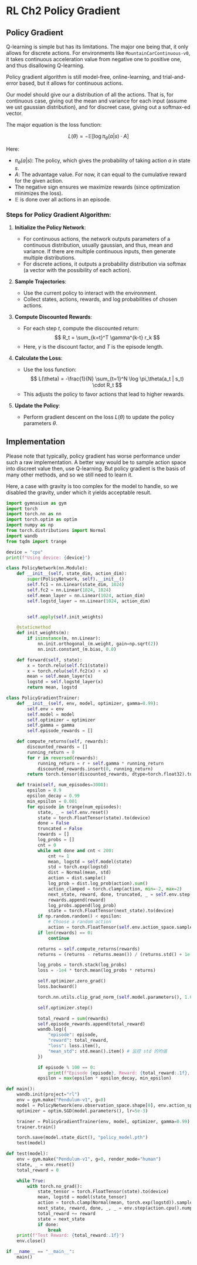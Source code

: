 # RL Ch2 Policy Gradient

## Policy Gradient

Q-learning is simple but has its limitations. The major one being that, it only allows for discrete actions. For environments like `MountainCarContinuous-v0`, it takes continuous acceleration value from negative one to positive one, and thus disallowing Q-learning.

Policy gradient algorithm is still model-free, online-learning, and trial-and-error based, but it allows for continuous actions.

Our model should give our a distribution of all the actions. That is, for continuous case, giving out the mean and variance for each input (assume we ust gaussian distribution), and for discreet case, giving out a softmax-ed vector.

The major equation is the loss function:

$$
L(\theta) = -\mathbb{E} \big[ \log \pi_\theta(a|s) \cdot A \big]
$$

Here:
- $\pi_\theta(a|s)$: The policy, which gives the probability of taking action $a$ in state $s$.
- $A$: The advantage value. For now, it can equal to the cumulative reward for the given action.
- The negative sign ensures we maximize rewards (since optimization minimizes the loss).
- $\mathbb{E}$ is done over all actions in an episode.

### Steps for Policy Gradient Algorithm:

1. **Initialize the Policy Network**: 
   - For continuous actions, the network outputs parameters of a continuous distribution, usually gaussian, and thus, mean and variance. If there are multiple continuous inputs, then generate multiple distributions.
   - For discrete actions, it outputs a probability distribution via softmax (a vector with the possibility of each action).

2. **Sample Trajectories**:
   - Use the current policy to interact with the environment.
   - Collect states, actions, rewards, and log probabilities of chosen actions.

3. **Compute Discounted Rewards**:
   - For each step $t$, compute the discounted return:
     $$
     R_t = \sum_{k=t}^T \gamma^{k-t} r_k
     $$
   - Here, $\gamma$ is the discount factor, and $T$ is the episode length.

4. **Calculate the Loss**:
   - Use the loss function:
     $$
     L(\theta) = -\frac{1}{N} \sum_{t=1}^N \log \pi_\theta(a_t | s_t) \cdot R_t
     $$
   - This adjusts the policy to favor actions that lead to higher rewards.

5. **Update the Policy**:
   - Perform gradient descent on the loss $L(\theta)$ to update the policy parameters $\theta$.

## Implementation


Please note that typically, policy gradient has worse performance under such a raw implementation. A better way would be to sample action space into discreet value then, use Q-learning. But policy gradient is the basis of many other methods, and so we still need to learn it.

Here, a case with gravity is too complex for the model to handle, so we disabled the gravity, under which it yields acceptable result.

```python
import gymnasium as gym
import torch
import torch.nn as nn
import torch.optim as optim
import numpy as np
from torch.distributions import Normal
import wandb
from tqdm import trange

device = "cpu"
print(f"Using device: {device}")

class PolicyNetwork(nn.Module):
    def __init__(self, state_dim, action_dim):
        super(PolicyNetwork, self).__init__()
        self.fc1 = nn.Linear(state_dim, 1024)
        self.fc2 = nn.Linear(1024, 1024)
        self.mean_layer = nn.Linear(1024, action_dim)
        self.logstd_layer = nn.Linear(1024, action_dim)


        self.apply(self.init_weights)

    @staticmethod
    def init_weights(m):
        if isinstance(m, nn.Linear):
            nn.init.orthogonal_(m.weight, gain=np.sqrt(2))
            nn.init.constant_(m.bias, 0.0)

    def forward(self, state):
        x = torch.relu(self.fc1(state))
        x = torch.relu(self.fc2(x) + x)
        mean = self.mean_layer(x)
        logstd = self.logstd_layer(x)
        return mean, logstd

class PolicyGradientTrainer:
    def __init__(self, env, model, optimizer, gamma=0.99):
        self.env = env
        self.model = model
        self.optimizer = optimizer
        self.gamma = gamma
        self.episode_rewards = []

    def compute_returns(self, rewards):
        discounted_rewards = []
        running_return = 0
        for r in reversed(rewards):
            running_return = r + self.gamma * running_return
            discounted_rewards.insert(0, running_return)
        return torch.tensor(discounted_rewards, dtype=torch.float32).to(device)

    def train(self, num_episodes=3000):
        epsilon = 0.9
        epsilon_decay = 0.99
        min_epsilon = 0.001
        for episode in trange(num_episodes):
            state, _ = self.env.reset()
            state = torch.FloatTensor(state).to(device)
            done = False
            truncated = False
            rewards = []
            log_probs = []
            cnt = 0
            while not done and cnt < 200:
                cnt += 1
                mean, logstd = self.model(state)
                std = torch.exp(logstd)
                dist = Normal(mean, std)
                action = dist.sample()
                log_prob = dist.log_prob(action).sum()
                action_clamped = torch.clamp(action, min=-2, max=2)
                next_state, reward, done, truncated, _ = self.env.step(action_clamped.cpu().numpy())
                rewards.append(reward)
                log_probs.append(log_prob)
                state = torch.FloatTensor(next_state).to(device)
            if np.random.random() < epsilon:
                # Choose a random action
                action = torch.FloatTensor(self.env.action_space.sample()).to(device)
            if len(rewards) == 0:
                continue

            returns = self.compute_returns(rewards)
            returns = (returns - returns.mean()) / (returns.std() + 1e-5)

            log_probs = torch.stack(log_probs)
            loss = -1e4 * torch.mean(log_probs * returns)

            self.optimizer.zero_grad()
            loss.backward()

            torch.nn.utils.clip_grad_norm_(self.model.parameters(), 1.0) # 可以尝试调整或暂时移除

            self.optimizer.step()

            total_reward = sum(rewards)
            self.episode_rewards.append(total_reward)
            wandb.log({
                "episode": episode,
                "reward": total_reward,
                "loss": loss.item(),
                "mean_std": std.mean().item() # 监控 std 的均值
            })

            if episode % 100 == 0:
                print(f"Episode {episode}, Reward: {total_reward:.1f}, Loss: {loss.item():.4f}, Mean Std: {std.mean().item():.4f}") # 打印 loss 和 std
            epsilon = max(epsilon * epsilon_decay, min_epsilon)

def main():
    wandb.init(project="rl")
    env = gym.make("Pendulum-v1", g=0)
    model = PolicyNetwork(env.observation_space.shape[0], env.action_space.shape[0]).to(device)
    optimizer = optim.SGD(model.parameters(), lr=5e-3)

    trainer = PolicyGradientTrainer(env, model, optimizer, gamma=0.99)
    trainer.train()

    torch.save(model.state_dict(), "policy_model.pth")
    test(model)

def test(model):
    env = gym.make("Pendulum-v1", g=0, render_mode="human")
    state, _ = env.reset()
    total_reward = 0

    while True:
        with torch.no_grad():
            state_tensor = torch.FloatTensor(state).to(device)
            mean, logstd = model(state_tensor)
            action = torch.clamp(Normal(mean, torch.exp(logstd)).sample(), min=-2, max=2)
            next_state, reward, done, _, _ = env.step(action.cpu().numpy())
            total_reward += reward
            state = next_state
            if done:
                break
    print(f"Test Reward: {total_reward:.1f}")
    env.close()

if __name__ == "__main__":
    main()
```
